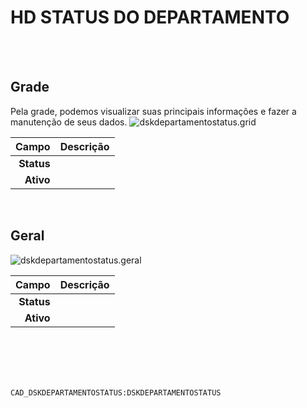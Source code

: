 # HD STATUS DO DEPARTAMENTO
<br>
<br>

## Grade
Pela grade, podemos visualizar suas principais informações e fazer a manutenção de seus dados.
![dskdepartamentostatus.grid](https://raw.githubusercontent.com/netforcews/docs-erp/master/geral/imagens/dskdepartamentostatus.grid.png)

Campo | Descrição
--:|---
**Status** | 
**Ativo** | 
<br>

## Geral
![dskdepartamentostatus.geral](https://raw.githubusercontent.com/netforcews/docs-erp/master/geral/imagens/dskdepartamentostatus.geral.png)

Campo | Descrição
--:|---
**Status** | 
**Ativo** | 
<br>
<br>
<br>
<br>

```CAD_DSKDEPARTAMENTOSTATUS:DSKDEPARTAMENTOSTATUS```
